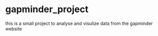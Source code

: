 # gapminder_project
this is a small project to analyse and visulize data from the gapminder website
